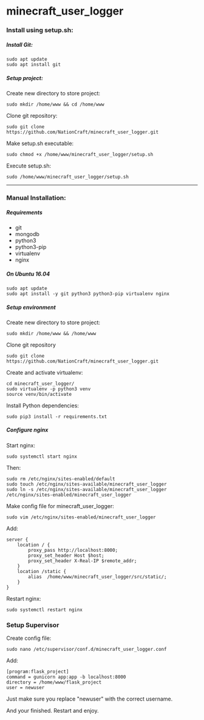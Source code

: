 # minecraft_user_logger

### Install using setup.sh:

##### Install Git:
```
sudo apt update
sudo apt install git
```

##### Setup project:
Create new directory to store project:
```
sudo mkdir /home/www && cd /home/www
```

Clone git repository:
```
sudo git clone https://github.com/NationCraft/minecraft_user_logger.git
```

Make setup.sh executable:
```
sudo chmod +x /home/www/minecraft_user_logger/setup.sh
```

Execute setup.sh:
```
sudo /home/www/minecraft_user_logger/setup.sh
```

---

### Manual Installation:

##### Requirements
* git
* mongodb
* python3
* python3-pip
* virtualenv
* nginx

##### On Ubuntu 16.04
```
sudo apt update
sudo apt install -y git python3 python3-pip virtualenv nginx
```

##### Setup environment
Create new directory to store project:
```
sudo mkdir /home/www && /home/www
```

Clone git repository
```
sudo git clone https://github.com/NationCraft/minecraft_user_logger.git
```

Create and activate virtualenv:
```
cd minecraft_user_logger/
sudo virtualenv -p python3 venv
source venv/bin/activate
```

Install Python dependencies:
```
sudo pip3 install -r requirements.txt
```

##### Configure nginx
Start nginx:
```
sudo systemctl start nginx
```

Then:
```
sudo rm /etc/nginx/sites-enabled/default
sudo touch /etc/nginx/sites-available/minecraft_user_logger
sudo ln -s /etc/nginx/sites-available/minecraft_user_logger /etc/nginx/sites-enabled/minecraft_user_logger
```

Make config file for minecraft_user_logger:
```
sudo vim /etc/nginx/sites-enabled/minecraft_user_logger
```
Add:
```
server {
    location / {
        proxy_pass http://localhost:8000;
        proxy_set_header Host $host;
        proxy_set_header X-Real-IP $remote_addr;
    }
    location /static {
        alias  /home/www/minecraft_user_logger/src/static/;
    }
}

```

Restart nginx:
```
sudo systemctl restart nginx
```

### Setup Supervisor
Create config file:
```
sudo nano /etc/supervisor/conf.d/minecraft_user_logger.conf
```

Add:
```
[program:flask_project]
command = gunicorn app:app -b localhost:8000
directory = /home/www/flask_project
user = newuser
```
Just make sure you replace "newuser" with the correct username.

And your finished. Restart and enjoy.
